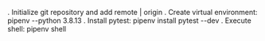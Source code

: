 . Initialize git repository and add remote | origin
. Create virtual environment: pipenv --python 3.8.13
. Install pytest: pipenv install pytest --dev
. Execute shell: pipenv shell
